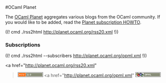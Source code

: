 <!-- ((! set title OCaml Planet !)) ((! set community !)) -->

#OCaml Planet

The [OCaml Planet](http://planet.ocaml.org) aggregates various blogs
from the OCaml community. If you would like to be added, read the
[Planet subscription HOWTO](http://www.ocamlcore.org/planet/).

<div class="container">
<div class="row">
<section class="span8">

((! cmd ./rss2html http://planet.ocaml.org/rss20.xml !))

</section>
<section class="span4">
<div class="subscribers">

<h3>Subscriptions</h3>

((! cmd ./rss2html --subscribers http://planet.ocaml.org/opml.xml !))

<a href="http://planet.ocaml.org/rss20.xml"
><img src='../img/rss20.png' alt='' /></a>
<a href="http://planet.ocaml.org/opml.xml"
><img src='../img/opml.png' alt='' /></a>

</div>
</section>
</div>
</div>
